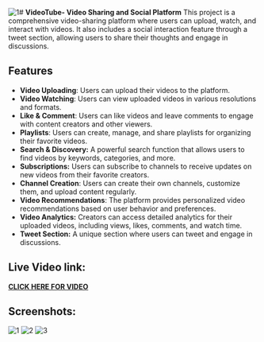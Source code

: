 ![1](https://github.com/user-attachments/assets/a2862e8c-9592-45a4-943e-abe8f162adc9)# **VideoTube- Video Sharing and Social Platform**
This project is a comprehensive video-sharing platform where users can upload, watch, and interact with videos. It also includes a social interaction feature through a tweet section, allowing users to share their thoughts and engage in discussions.

## Features
- **Video Uploading**: Users can upload their videos to the platform.
- **Video Watching**: Users can view uploaded videos in various resolutions and formats.
- **Like & Comment**: Users can like videos and leave comments to engage with content creators and other viewers.
- **Playlists**: Users can create, manage, and share playlists for organizing their favorite videos.
- **Search & Discovery:** A powerful search function that allows users to find videos by keywords, categories, and more.
- **Subscriptions:** Users can subscribe to channels to receive updates on new videos from their favorite creators.
- **Channel Creation**: Users can create their own channels, customize them, and upload content regularly.
- **Video Recommendations**: The platform provides personalized video recommendations based on user behavior and preferences.
- **Video Analytics:** Creators can access detailed analytics for their uploaded videos, including views, likes, comments, and watch time.
- **Tweet Section:** A unique section where users can tweet and engage in discussions.

## Live Video link:
[**CLICK HERE FOR VIDEO**](https://youtu.be/Q246r98AExY)

## Screenshots:
![1](https://github.com/user-attachments/assets/d09e641b-2a77-497e-afef-c62f7184c95f)
![2](https://github.com/user-attachments/assets/9b823774-20ab-4d6c-8e03-8313043e25e5)
![3](https://github.com/user-attachments/assets/f13db00b-7868-4d60-80e2-b0d33d95134e)
